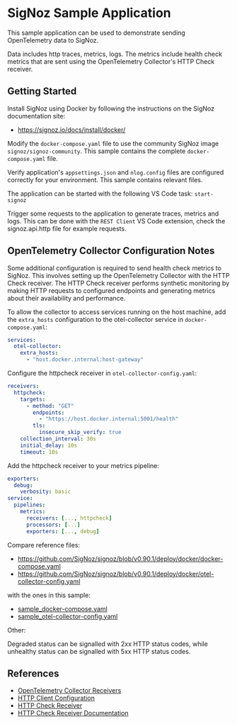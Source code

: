 # SigNoz Sample Application

This sample application can be used to demonstrate sending OpenTelemetry data to SigNoz.

Data includes http traces, metrics, logs. The metrics include health check metrics that are sent using the OpenTelemetry Collector's HTTP Check receiver.

## Getting Started

Install SigNoz using Docker by following the instructions on the SigNoz documentation site:

- https://signoz.io/docs/install/docker/

Modify the `docker-compose.yaml` file to use the community SigNoz image `signoz/signoz-community`. This sample contains the complete `docker-compose.yaml` file.

Verify application's `appsettings.json` and `nlog.config` files are configured correctly for your environment. This sample contains relevant files.

The application can be started with the following VS Code task: `start-signoz`

Trigger some requests to the application to generate traces, metrics and logs. This can be done with the `REST Client` VS Code extension, check the signoz.api.http file for example requests.

## OpenTelemetry Collector Configuration Notes

Some additional configuration is required to send health check metrics to SigNoz. This involves setting up the OpenTelemetry Collector with the HTTP Check receiver. The HTTP Check receiver performs synthetic monitoring by making HTTP requests to configured endpoints and generating metrics about their availability and performance.

To allow the collector to access services running on the host machine, add the `extra_hosts` configuration to the otel-collector service in `docker-compose.yaml`:

```yaml
services:
  otel-collector:
    extra_hosts:
      - "host.docker.internal:host-gateway"
```

Configure the httpcheck receiver in `otel-collector-config.yaml`:

```yaml
receivers:
  httpcheck:
    targets:
      - method: "GET"
        endpoints:
          - "https://host.docker.internal:5001/health"
        tls:
          insecure_skip_verify: true
    collection_interval: 30s
    initial_delay: 10s
    timeout: 10s
```

Add the httpcheck receiver to your metrics pipeline:

```yaml
exporters:
  debug:
    verbosity: basic
service:
  pipelines:
    metrics:
      receivers: [..., httpcheck]
      processors: [...]
      exporters: [..., debug]
```

Compare reference files:

* https://github.com/SigNoz/signoz/blob/v0.90.1/deploy/docker/docker-compose.yaml
* https://github.com/SigNoz/signoz/blob/v0.90.1/deploy/docker/otel-collector-config.yaml

with the ones in this sample:

* [sample_docker-compose.yaml](/signoz/sample_docker-compose.yaml)
* [sample_otel-collector-config.yaml](/signoz/sample_otel-collector-config.yaml)

Other:

Degraded status can be signalled with 2xx HTTP status codes, while unhealthy status can be signalled with 5xx HTTP status codes.

## References

- [OpenTelemetry Collector Receivers](https://github.com/open-telemetry/opentelemetry-collector/blob/main/receiver/README.md)
- [HTTP Client Configuration](https://github.com/open-telemetry/opentelemetry-collector/tree/main/config/confighttp#client-configuration)
- [HTTP Check Receiver](https://github.com/open-telemetry/opentelemetry-collector-contrib/blob/main/receiver/httpcheckreceiver/README.md)
- [HTTP Check Receiver Documentation](https://github.com/open-telemetry/opentelemetry-collector-contrib/blob/main/receiver/httpcheckreceiver/documentation.md)
